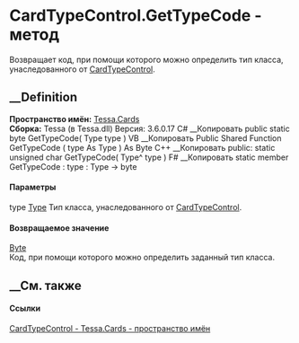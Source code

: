 # CardTypeControl.GetTypeCode - метод
Возвращает код, при помощи которого можно определить тип класса,
унаследованного от [CardTypeControl](T_Tessa_Cards_CardTypeControl.htm).
## __Definition
 **Пространство имён:** [Tessa.Cards](N_Tessa_Cards.htm)  
 **Сборка:** Tessa (в Tessa.dll) Версия: 3.6.0.17
C# __Копировать
     public static byte GetTypeCode(
    	Type type
    )
VB __Копировать
     Public Shared Function GetTypeCode ( 
    	type As Type
    ) As Byte
C++ __Копировать
     public:
    static unsigned char GetTypeCode(
    	Type^ type
    )
F# __Копировать
     static member GetTypeCode : 
            type : Type -> byte 
#### Параметры
type [Type](https://learn.microsoft.com/dotnet/api/system.type)
    Тип класса, унаследованного от [CardTypeControl](T_Tessa_Cards_CardTypeControl.htm).
#### Возвращаемое значение
[Byte](https://learn.microsoft.com/dotnet/api/system.byte)  
Код, при помощи которого можно определить заданный тип класса.
##  __См. также
#### Ссылки
[CardTypeControl - ](T_Tessa_Cards_CardTypeControl.htm)
[Tessa.Cards - пространство имён](N_Tessa_Cards.htm)
